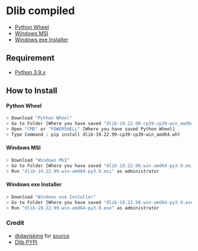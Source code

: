 # Dlib compiled
- [Python Wheel](https://raw.githubusercontent.com/shashankx86/dlib_compiled/main/dlib-19.22.99-cp39-cp39-win_amd64.whl)
- [Windows MSI](https://raw.githubusercontent.com/shashankx86/dlib_compiled/main/dlib-19.22.99.win-amd64-py3.9.msi)
- [Windows exe Installer](https://raw.githubusercontent.com/shashankx86/dlib_compiled/main/dlib-19.22.99.win-amd64-py3.9.exe)

## Requirement 
- [Python 3.9.x](https://www.python.org/downloads/) 

## How to Install
#### Python Wheel
```bash
> Download "Python Wheel"
> Go to Folder [Where you have saved "dlib-19.22.99-cp39-cp39-win_amd64.whl"]
> Open "CMD" or "POWERSHELL" [Where you have saved Python Wheel] 
> Type Command : pip install dlib-19.22.99-cp39-cp39-win_amd64.whl
```
#### Windows MSI
```bash
> Download "Windows MSI"
> Go to Folder [Where you have saved "dlib-19.22.99.win-amd64-py3.9.msi"]
> Run "dlib-19.22.99.win-amd64-py3.9.msi" as administrator
```
#### Windows exe Installer
```bash
> Download "Windows exe Installer"
> Go to Folder [Where you have saved "dlib-19.22.99.win-amd64-py3.9.exe"]
> Run "dlib-19.22.99.win-amd64-py3.9.exe" as administrator
```
### Credit 
- [@davisking](https://github.com/davisking) for [source](https://github.com/davisking/dlib)
- [Dlib PYPI](https://pypi.org/project/dlib/)
